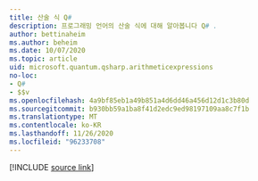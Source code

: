 ```yaml
---
title: 산술 식 Q#
description: 프로그래밍 언어의 산술 식에 대해 알아봅니다 Q# .
author: bettinaheim
ms.author: beheim
ms.date: 10/07/2020
ms.topic: article
uid: microsoft.quantum.qsharp.arithmeticexpressions
no-loc:
- Q#
- $$v
ms.openlocfilehash: 4a9bf85eb1a49b851a4d6dd46a456d12d1c3b80d
ms.sourcegitcommit: b930bb59a1ba8f41d2edc9ed98197109aa8c7f1b
ms.translationtype: MT
ms.contentlocale: ko-KR
ms.lasthandoff: 11/26/2020
ms.locfileid: "96233708"
---
```

<!---
# Arithmetic expressions in Q#
-->

[!INCLUDE [source link](~/includes/qsharp-language/Specifications/Language/3_Expressions/ArithmeticExpressions.md)]

